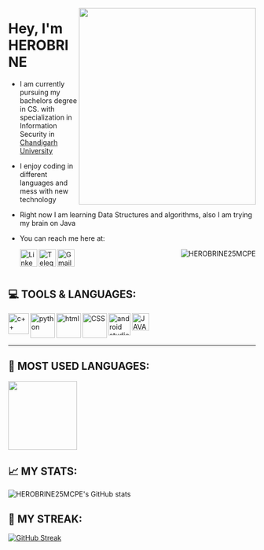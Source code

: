 <p align="right">
  <img src ="https://media1.giphy.com/media/naiatn5LxTOsU/giphy.gif?cid=ecf05e47a50ejvp8g2gdymgech3iyafg3rsp9n71cdywis5n&rid=giphy.gif&ct=g" width = "360" height = "400" align = "right">
  </p>

# Hey, I'm HEROBRINE

- I am currently pursuing my bachelors degree in CS. with specialization in Information Security in [Chandigarh University](https://www.cuchd.in/)
- I enjoy coding in different languages and mess with new technology
- Right now I am learning Data Structures and algorithms, also I am trying my brain on Java
- You can reach me here at:
  
  <a href="https://www.linkedin.com/in/abhay-tomer-65843b1a0/" target="_blank">
  <img align="left" alt="Linkedin " width="35px" src="https://img.icons8.com/fluency/344/linkedin-circled.png" />
  </a>
    
    <a href="https://t.me/HEROBRINE25MCPE" target="_blank">
  <img align="left" alt="Telegram" width="35px" src="https://cdn-icons-png.flaticon.com/512/906/906377.png" />
  </a>
  
    <a href="mailto:imherobrine25@gmail.com" target="_blank">
  <img align="left" alt="Gmail" width="35px" src="https://img.icons8.com/clouds/344/gmail-new.png" />
  </a>
  
<p align="right"> <img src="https://komarev.com/ghpvc/?username=HEROBRINE25MCPE&label=Profile%20views&color=0e75b6&style=flat" alt="HEROBRINE25MCPE"/> </p>

<br>

## 💻 TOOLS & LANGUAGES:

<img align="left" src ="https://upload.wikimedia.org/wikipedia/commons/thumb/1/18/ISO_C%2B%2B_Logo.svg/1200px-ISO_C%2B%2B_Logo.svg.png" alt="c++" width="42px">
<img align="left" src ="https://cdn-icons-png.flaticon.com/512/5968/5968350.png" alt="python" width="50px">
<img align="left" src ="https://cdn-icons-png.flaticon.com/512/888/888859.png" alt="html" width="50px">
<img align="left" src ="https://cdn-icons-png.flaticon.com/512/888/888847.png" alt="CSS" width="50px">
<img align="left" src ="https://upload.wikimedia.org/wikipedia/commons/thumb/e/e3/Android_Studio_Icon_%282014-2019%29.svg/512px-Android_Studio_Icon_%282014-2019%29.svg.png" alt="android studios" width="45px">
<img align="left" src ="https://upload.wikimedia.org/wikipedia/pt/3/30/Java_programming_language_logo.svg" alt="JAVA" width = "35px"> 
<br><br><br>
<hr>


## 📙 MOST USED LANGUAGES:
 <img src ="https://github-readme-stats.vercel.app/api/top-langs/?username=HEROBRINE25MCPE&theme=prussian&layout=compact" height = "140">

## 📈 MY STATS:
![HEROBRINE25MCPE's GitHub stats](https://github-readme-stats.vercel.app/api?username=HEROBRINE25MCPE&show_icons=true&theme=prussian&layout=compact)

## 🎇 MY STREAK:
[![GitHub Streak](https://github-readme-streak-stats.herokuapp.com/?user=HEROBRINE25MCPE&theme=prussian)](https://git.io/streak-stats)

